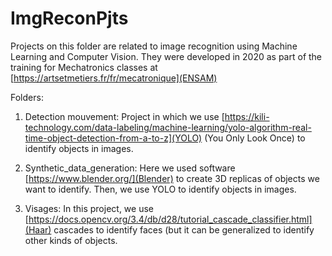 # ImgReconPjts
Projects on this folder are related to image recognition using Machine Learning and Computer Vision. They were developed in 2020 as part of the training for Mechatronics classes at [https://artsetmetiers.fr/fr/mecatronique](ENSAM)

Folders:

1) Detection mouvement: Project in which we use [https://kili-technology.com/data-labeling/machine-learning/yolo-algorithm-real-time-object-detection-from-a-to-z](YOLO) (You Only Look Once) to identify objects in images.

2) Synthetic_data_generation: Here we used software [https://www.blender.org/](Blender) to create 3D replicas of objects we want to identify. Then, we use YOLO to identify objects in images.

3) Visages: In this project, we use [https://docs.opencv.org/3.4/db/d28/tutorial_cascade_classifier.html](Haar) cascades to identify faces (but it can be generalized to identify other kinds of objects.
